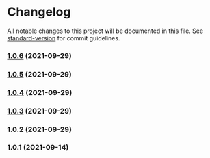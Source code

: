 # Changelog

All notable changes to this project will be documented in this file. See [standard-version](https://github.com/conventional-changelog/standard-version) for commit guidelines.

### [1.0.6](https://github.com/lbf911531/component-library/compare/v1.0.5...v1.0.6) (2021-09-29)

### [1.0.5](https://github.com/lbf911531/component-library/compare/v1.0.4...v1.0.5) (2021-09-29)

### [1.0.4](https://github.com/lbf911531/component-library/compare/v1.0.3...v1.0.4) (2021-09-29)

### [1.0.3](https://github.com/lbf911531/component-library/compare/v1.0.2...v1.0.3) (2021-09-29)

### 1.0.2 (2021-09-29)

### 1.0.1 (2021-09-14)
